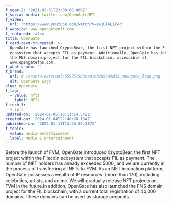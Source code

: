 ```yaml
---
f_year-2: '2021-02-01T23:00:00.000Z'
f_social-media: twitter.com/OpenGateNFT
f_video:
  url: 'https://www.youtube.com/watch?v=eGjOI4LiFec'
f_website: www.opengatenft.com
f_featured: false
title: OpenGate
f_card-text-truncated: >-
  OpenGate has launched CryptoBear, the first NFT project within the Filecoin
  ecosystem that accepts FIL as payment. Additionally, OpenGate has introduced
  the FNS domain project for the FIL blockchain, accessible at
  www.opengatefns.com.
f_what-s-new: ''
f_brand:
  url: # /assets/external/659751960cea1eb2d9ca9d33_opengate_logo.png
  alt: OpenGate Logo
slug: opengate
f_tag:
  - value: nfts
    label: NFTs
f_tech-3:
  - ipfs
updated-on: '2024-01-05T16:11:14.542Z'
created-on: '2024-01-04T22:40:28.134Z'
published-on: '2024-01-11T13:26:59.787Z'
f_topic:
  value: media-entertainment
  label: Media & Entertainment
---
```


Before the launch of FVM, OpenGate introduced CryptoBear, the first NFT project within the Filecoin ecosystem that accepts FIL as payment. The number of NFT holders has already exceeded 5000, and we are currently in the process of transferring all NFTs to FVM. As an NFT incubation platform, OpenGate possesses a wealth of IP resources（more than 170), including celebrities, artists, and anime. We will gradually release NFT projects on FVM in the future.In addition, OpenGate has also launched the FNS domain project for the FIL blockchain, with a current total registration of 40,000 domains. These domains can be used as storage accounts.
